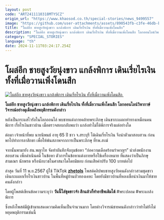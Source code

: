 ```yaml
---
layout: post
code: "ART2411110318MTYSCZ"
origin_url: "https://www.khaosod.co.th/special-stories/news_9499557"
image: "https://github.com/user-attachments/assets/890543fb-c3fe-46db-bcc1-32a667680211"
title: "โผล่อีก ชายสูงวัยนุ่งขาว แกล้งพิการ เดินเรี่ยไรเงิน ทั้งที่เมื่อวานเพิ่งโดนสึก"
description: "โผล่อีก ชายสูงวัยนุ่งขาว แกล้งพิการ เดินเรี่ยไรเงิน ทั้งที่เมื่อวานเพิ่งโดนสึก โลกออนไลน์วิพากาษ์วิจารณ์อย่างดุเดือดถึงพฤติกรรมดังกล่าว"
category: "SPECIAL_STORIES"
language: "th"
date: 2024-11-11T03:24:17.254Z
---
```


# โผล่อีก ชายสูงวัยนุ่งขาว แกล้งพิการ เดินเรี่ยไรเงิน ทั้งที่เมื่อวานเพิ่งโดนสึก

[![โผล่อีก ชายสูงวัยนุ่งขาว แกล้งพิการ เดินเรี่ยไรเงิน ทั้งที่เมื่อวานเพิ่งโดนสึก ](https://www.khaosod.co.th/wpapp/uploads/2024/11/fakemonk.jpg "โผล่อีก ชายสูงวัยนุ่งขาว แกล้งพิการ เดินเรี่ยไรเงิน ทั้งที่เมื่อวานเพิ่งโดนสึก ")](https://www.khaosod.co.th/wpapp/uploads/2024/11/fakemonk.jpg)

**โผล่อีก ชายสูงวัยนุ่งขาว แกล้งพิการ เดินเรี่ยไรเงิน ทั้งที่เมื่อวานเพิ่งโดนสึก โลกออนไลน์วิพากาษ์วิจารณ์อย่างดุเดือดถึงพฤติกรรมดังกล่าว**

หลังเป็นกระแสไวรัลในโลกออนไล์ พบชายแต่งกายคล้ายพระภิกษุ เดินขากะเผลกท่าทางเหมือนคนพิการ เรี่ยไรเงินชาวบ้าน เมื่อตรวจสอบกลับพบว่า แกล้งทำไม่ได้พิการจริงแต่อย่างใด

ต่อมา เจ้าหน้าที่พบ นายนิพนธ์ อายุ 65 ปี ชาว จ.สระบุรี ได้เดินเรี่ยไรเงิน จึงนำตัวมาสอบสวน ก่อนพาไปทำการลาสิกขา เพื่อให้พ้นสภาพจากการเป็นพระภิกษุ ที่รพ.สงฆ์

จากนั้นพามายัง สน.พญาไท จัดทำบันทึกจับกุมข้อหา “ก่อความเดือดร้อนรำคาญฯ” นำส่งพนักงานสอบสวน เพื่อดำเนินคดี ในข้อหา ตัวการในข้อหาแต่งกายหรือใช้เครื่องหมาย ที่แสดงว่าเป็นภิกษุ สามเณร นักพรต หรือนักบวชในศาสนาใดโดยมิชอบ ก่อนเสียค่าปรับ 100 บาทต่อไป

ล่าสุด วันที่ 11 พ.ย.2567 ผู้ใช้ TikTok **[zhetols](https://www.tiktok.com/@zhetols)** โพสต์คลิปพบชายสูงวัยคนดังกล่าวสวมชุดขาวเดินกะเผลกเรี่ยไรเงินชาวบ้าน ในพื้นที่หมู่บ้านบัวทองเคหะ โดยยังมีชาวบ้านที่หลงเชื่อนำเงินมาให้ชายคนดังกล่าว

โดยผู้โพสต์เขียนข้อความระบุว่า **วันนี้ใส่ชุดขาวจ้า สึกแล้วก็ทำอาชีพเดิมได้** #พระปลอม #พระแกล้งพิการ

ซึ่งหลังโพสต์มีผู้เข้ามาแสดงความคิดเห็นเป็นจำนวนมาก โดยต่างวิจารณ์ชายคนดังกล่าวว่าทำไม่ยังไม่หยุดพฤติกรรมเช่นนี้





